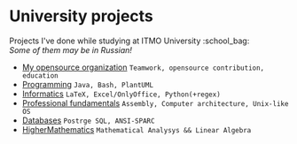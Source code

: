 # University projects
Projects I've done while studying at ITMO University :school_bag:  
_Some of them may be in Russian!_

- [My opensource organization](https://github.com/Imtjl) `Teamwork, opensource contribution, education`
- [Programming](https://github.com/worthant/Java_labs) `Java, Bash, PlantUML`
- [Informatics](https://github.com/worthant/Informatics) `LaTeX, Excel/OnlyOffice, Python(+regex)`
- [Professional fundamentals](https://github.com/worthant/OPD) `Assembly, Computer architecture, Unix-like OS`
- [Databases](https://github.com/worthant/Databases-course) `Postrge SQL, ANSI-SPARC`
- [HigherMathematics](https://github.com/worthant/Higher-Mathematics) `Mathematical Analysys && Linear Algebra`
